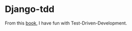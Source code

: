 # Django-tdd

From this [book](https://www.obeythetestinggoat.com/book/chapter_unit_test_first_view.html),
I have fun with Test-Driven-Development.